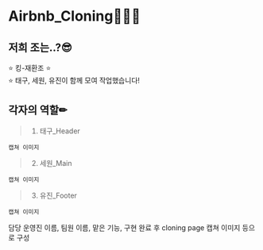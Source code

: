 # Airbnb_Cloning🏡👩‍💻
## 저희 조는..?😎
⭐️ 킹-재환조 ⭐️   
⭐️ 태구, 세원, 유진이 함께 모여 작업했습니다!

## 각자의 역할✏
> 1. 태구_Header  
```
캡쳐 이미지
```

> 2. 세원_Main  
```
캡쳐 이미지
```

> 3. 유진_Footer  
```
캡쳐 이미지
```  
  
담당 운영진 이름, 팀원 이름, 맡은 기능, 구현 완료 후 cloning page 캡쳐 이미지 등으로 구성
